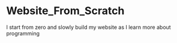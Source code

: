 # Website_From_Scratch
I start from zero and slowly build my website as I learn more about programming
